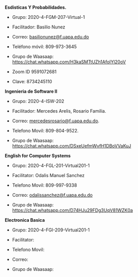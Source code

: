 **Esdisticas Y Probabilidades.**

- Grupo: 2020-4-FGM-207-Virtual-1

- Facilitador: Basilio Nunez

- Correo: basilionunez@f.uapa.edu.do

- Teléfono móvil: 809-973-3645

- Grupo de Waasaap: https://chat.whatsapp.com/H3kaSMTtUZh1AfoIYl20oV

- Zoom ID 9591072681

- Clave: 8734245110

**Ingenieria de Software II**

- Grupo: 2020-4-ISW-202

- Facilitador:  Mercedes Arelis, Rosario Familia.

- Correo: mercedesrosario@f.uapa.edu.do.

- Telefono Movil: 809-804-9522.

- Grupo de Waasaap: https://chat.whatsapp.com/DSxeUefmWvfH1DBoVVaKuJ


**English for Computer Systems**

- Grupo: 2020-4-FGL-201-Virtual201-1

- Facilitator: Odalis Manuel Sanchez

- Telefono Movil: 809-997-9338

- Correo: odalissanchez@f.uapa.edu.do

- Grupo de Waasaap: https://chat.whatsapp.com/D74HJu29FDg3UqV81WZK0a

**Electronica Basica**

- Grupo: 2020-4-FGI-209-Virtual201-1

- Facilitator:

- Telefono Movil: 

- Correo: 

- Grupo de Waasaap: 
